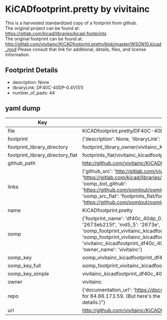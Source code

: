 # KiCADfootprint.pretty by vivitainc  
This is a harvested standardized copy of a footprint from github.  
The original project can be found at:  
https://gitlab.com/kicad/libraries/kicad-footprints  
The original footprint can be found at:
http://gitlab.com/vivitainc/KiCADfootprint.pretty/blob/master/WSON10.kicad_mod
Please consult that link for additional, details, files, and license information.  
## Footprint Details
* description: None  
* libraryLink: DF40C-40DP-0.4V(51)  
* number_of_pads: 44  
## yaml dump  
| Key | Value |  
| --- | --- |  
| file | KiCADfootprint.pretty/DF40C-40DP-0.4V(51).kicad_mod |  
| footprint | {'description': None, 'libraryLink': 'DF40C-40DP-0.4V(51)', 'number_of_pads': 44} |  
| footprint_library_directory | footprint_library_owner/vivitainc_KiCADfootprint.pretty |  
| footprint_library_directory_flat | footprints_flat/vivitainc_kicadfootprint_df40c_40dp_0_4v(51)/working |  
| github_path | http://github.com/vivitainc/KiCADfootprint.pretty/blob/master/DF40C-40DP-0.4V(51).kicad_mod |  
| links | {'github_src': 'http://gitlab.com/vivitainc/KiCADfootprint.pretty/blob/master/WSON10.kicad_mod', 'github_src_repo': 'https://gitlab.com/kicad/libraries/kicad-footprints', 'oomp_bot': 'footprints/vivitainc_kicadfootprint_df40c_40dp_0_4v(51)/working', 'oomp_bot_github': 'https://github.com/oomlout/oomlout_oomp_footprint_bot/tree/main/footprints/vivitainc_kicadfootprint_df40c_40dp_0_4v(51)/working', 'oomp_src_flat': 'footprints_flat/footprints_flat/vivitainc_kicadfootprint_df40c_40dp_0_4v(51)/working', 'oomp_src_flat_github': 'https://github.com/oomlout/oomlout_oomp_footprint_src/tree/main/footprints_flat/vivitainc_kicadfootprint_df40c_40dp_0_4v(51)/working'} |  
| name | KiCADfootprint.pretty |  
| oomp | {'footprint_name': 'df40c_40dp_0_4v(51)', 'library_name': 'kicadfootprint', 'md5': '2673eb215f3ba9185a5e3342dd6680bf', 'md5_10': '2673eb215f', 'md5_5': '2673e', 'md5_6': '2673eb', 'oomp_key': 'oomp_vivitainc_kicadfootprint_df40c_40dp_0_4v(51)', 'oomp_key_extra': 'oomp_footprint_vivitainc_kicadfootprint_df40c_40dp_0_4v(51)', 'oomp_key_full': 'oomp_footprint_vivitainc_kicadfootprint_df40c_40dp_0_4v(51)_2673eb', 'oomp_key_simple': 'vivitainc_kicadfootprint_df40c_40dp_0_4v(51)', 'original_filename': 'KiCADfootprint.pretty/DF40C-40DP-0.4V(51).kicad_mod', 'owner_name': 'vivitainc'} |  
| oomp_key | oomp_vivitainc_kicadfootprint_df40c_40dp_0_4v(51) |  
| oomp_key_full | oomp_footprint_vivitainc_kicadfootprint_df40c_40dp_0_4v(51) |  
| oomp_key_simple | vivitainc_kicadfootprint_df40c_40dp_0_4v(51) |  
| owner | vivitainc |  
| repo | {'documentation_url': 'https://docs.github.com/rest/overview/resources-in-the-rest-api#rate-limiting', 'message': "API rate limit exceeded for 84.66.173.59. (But here's the good news: Authenticated requests get a higher rate limit. Check out the documentation for more details.)"} |  
| url | http://github.com/vivitainc/KiCADfootprint.pretty |  

